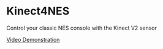 Kinect4NES
==========

Control your classic NES console with the Kinect V2 sensor

[Video Demonstration](http://1drv.ms/1pfoOyt)
